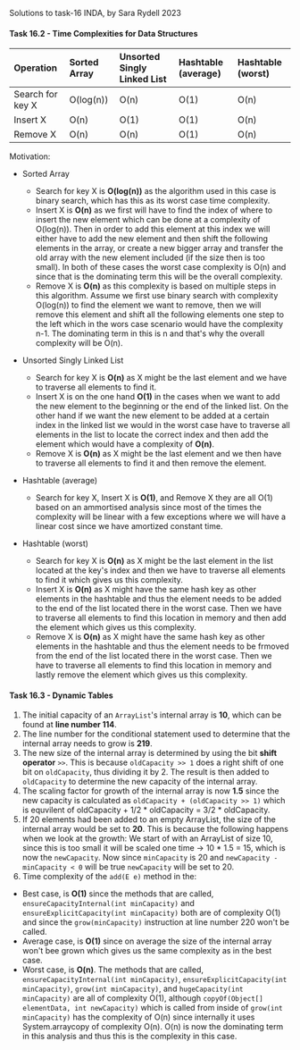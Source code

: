 Solutions to task-16 INDA, by Sara Rydell 2023

#### Task 16.2 - Time Complexities for Data Structures

| Operation         | Sorted Array | Unsorted Singly Linked List | Hashtable (average) | Hashtable (worst) |
| :-----------------| :------------| :---------------------------| :-------------------| :-----------------|
| Search for key X  |   O(log(n))  |              O(n)           |         O(1)        |        O(n)       |
| Insert X          |     O(n)     |              O(1)           |         O(1)        |        O(n)       |
| Remove X          |     O(n)     |              O(n)           |         O(1)        |        O(n)       |

Motivation:

- Sorted Array
  - Search for key X is **O(log(n))** as the algorithm used in this case is binary search, which has this as its worst case time complexity.
  - Insert X is **O(n)** as we first will have to find the index of where to insert the new element which can be done at a complexity of O(log(n)). Then in order to add this element at this index we will either have to add the new element and then shift the following elements in the array, or create a new bigger array and transfer the old array with the new element included (if the size then is too small). In both of these cases the worst case complexity is O(n) and since that is the dominating term this will be the overall complexity.
  - Remove X is **O(n)** as this complexity is based on multiple steps in this algorithm. Assume we first use binary search with complexity O(log(n)) to find the element we want to remove, then we will remove this element and shift all the following elements one step to the left which in the wors case scenario would have the complexity n-1. The dominating term in this is n and that's why the overall complexity will be O(n).

- Unsorted Singly Linked List
  - Search for key X is **O(n)** as X might be the last element and we have to traverse all elements to find it.
  - Insert X is on the one hand **O(1)** in the cases when we want to add the new element to the beginning or the end of the linked list. On the other hand if we want the new element to be added at a certain index in the linked list we would in the worst case have to traverse all elements in the list to locate the correct index and then add the element which would have a complexity of **O(n)**.
  - Remove X is **O(n)** as X might be the last element and we then have to traverse all elements to find it and then remove the element.

- Hashtable (average)
  - Search for key X, Insert X is **O(1)**, and Remove X they are all O(1) based on an ammortised analysis since most of the times the complexity will be linear with a few exceptions where we will have a linear cost since we have amortized constant time.

- Hashtable (worst)
  - Search for key X is **O(n)** as X might be the last element in the list located at the key's index and then we have to traverse all elements to find it which gives us this complexity.
  - Insert X is **O(n)** as X might have the same hash key as other elements in the hashtable and thus the element needs to be added to the end of the list located there in the worst case. Then we have to traverse all elements to find this location in memory and then add the element which gives us this complexity.
  - Remove X is **O(n)** as X might have the same hash key as other elements in the hashtable and thus the element needs to be frmoved from the end of the list located there in the worst case. Then we have to traverse all elements to find this location in memory and lastly remove the element which gives us this complexity.

#### Task 16.3 - Dynamic Tables
1. The initial capacity of an `ArrayList`'s internal array is **10**, which can be found at **line number 114**.
2. The line number for the conditional statement used to determine that the internal array needs to grow is **219**.
3. The new size of the internal array is determined by using the bit **shift operator** `>>`. This is because `oldCapacity >> 1` does a right shift of one bit on `oldCapacity`, thus dividing it by 2. The result is then added to `oldCapacity` to determine the new capacity of the internal array.
4. The scaling factor for growth of the internal array is now **1.5** since the new capacity is calculated as `oldCapacity + (oldCapacity >> 1)` which is equvilent of oldCapacity + 1/2 * oldCapacity = 3/2 * oldCapacity.
5. If 20 elements had been added to an empty ArrayList, the size of the internal array would be set to **20**. This is because the following happens when we look at the growth: 
We start of with an ArrayList of size 10, since this is too small it will be scaled one time -> 10 * 1.5 = 15, which is now the `newCapacity`.
Now since `minCapacity` is 20 and `newCapacity - minCapacity < 0` will be true `newCapacity` will be set to 20.
6. Time complexity of the `add(E e)` method in the:
  - Best case, is **O(1)** since the methods that are called, `ensureCapacityInternal(int minCapacity)` and `ensureExplicitCapacity(int minCapacity)` both are of complexity O(1) and since the `grow(minCapacity)` instruction at line number 220 won't be called.
  - Average case, is **O(1)** since on average the size of the internal array won't bee grown which gives us the same complexity as in the best case.
  - Worst case, is **O(n)**. The methods that are called, `ensureCapacityInternal(int minCapacity)`, `ensureExplicitCapacity(int minCapacity)`, `grow(int minCapacity)`, and `hugeCapacity(int minCapacity)` are all of complexity O(1), although `copyOf(Object[] elementData, int newCapacity)` which is called from inside of `grow(int minCapacity)` has the complexity of O(n) since internally it uses System.arraycopy of complexity O(n). O(n) is now the dominating term in this analysis and thus this is the complexity in this case.